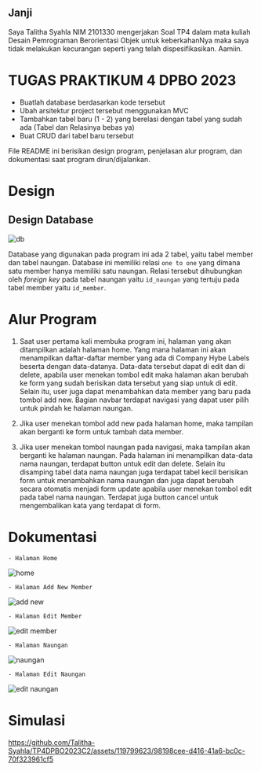 ## Janji

Saya Talitha Syahla NIM 2101330 mengerjakan Soal TP4
dalam mata kuliah Desain Pemrograman Berorientasi Objek untuk keberkahanNya 
maka saya tidak melakukan kecurangan seperti yang telah dispesifikasikan. Aamiin.

# TUGAS PRAKTIKUM 4 DPBO 2023

  - Buatlah database berdasarkan kode tersebut
  - Ubah arsitektur project tersebut menggunakan MVC
  - Tambahkan tabel baru (1 - 2) yang berelasi dengan tabel yang sudah ada (Tabel dan Relasinya bebas ya)
  - Buat CRUD dari tabel  baru tersebut

File README ini berisikan design program, penjelasan alur program, dan dokumentasi saat program dirun/dijalankan.

# Design 

## Design Database

![db](https://github.com/Talitha-Syahla/TP4DPBO2023C2/assets/119799623/fdcb363a-606f-480e-a57c-eb72840aceb7)

Database yang digunakan pada program ini ada 2 tabel, yaitu tabel member dan tabel naungan. 
Database ini memiliki relasi `one to one` yang dimana satu member hanya memiliki satu naungan. 
Relasi tersebut dihubungkan oleh _foreign key_ pada tabel naungan yaitu `id_naungan` yang tertuju pada tabel member yaitu `id_member`.

# Alur Program
1. Saat user pertama kali membuka program ini, halaman yang akan ditampilkan adalah halaman home. 
Yang mana halaman ini akan menampilkan daftar-daftar member yang ada di Company Hybe Labels beserta dengan data-datanya. 
Data-data tersebut dapat di edit dan di delete, apabila user menekan tombol edit maka halaman akan berubah ke form yang sudah berisikan data tersebut
yang siap untuk di edit. Selain itu, user juga dapat menambahkan data member yang baru pada tombol add new.
Bagian navbar terdapat navigasi yang dapat user pilih untuk pindah ke halaman naungan.

2. Jika user menekan tombol add new pada halaman home, maka tampilan akan berganti ke form untuk tambah data member.

3. Jika user menekan tombol naungan pada navigasi, maka tampilan akan berganti ke halaman naungan. Pada halaman ini menampilkan data-data nama naungan, 
terdapat button untuk edit dan delete. Selain itu disamping tabel data nama naungan juga terdapat tabel kecil berisikan form untuk menambahkan nama naungan 
dan juga dapat berubah secara otomatis menjadi form update apabila user menekan tombol edit pada tabel nama naungan. Terdapat juga button cancel untuk mengembalikan 
kata yang terdapat di form.

# Dokumentasi

    - Halaman Home
![home](https://github.com/Talitha-Syahla/TP4DPBO2023C2/assets/119799623/8e0797db-fd5e-45b6-8367-37688bd82a08)
    
    - Halaman Add New Member
![add new](https://github.com/Talitha-Syahla/TP4DPBO2023C2/assets/119799623/cb2e6f89-9051-494b-836b-5fe817dc4be7)

    - Halaman Edit Member
![edit member](https://github.com/Talitha-Syahla/TP4DPBO2023C2/assets/119799623/29b23afd-1778-4eeb-83d3-a066437b7a1c)

    - Halaman Naungan
![naungan](https://github.com/Talitha-Syahla/TP4DPBO2023C2/assets/119799623/a3242ceb-fe0f-49de-9fc4-c5c37d3e47ff)

    - Halaman Edit Naungan
![edit naungan](https://github.com/Talitha-Syahla/TP4DPBO2023C2/assets/119799623/b4018c02-f20e-4810-a9ee-e40309b31c85)

# Simulasi

https://github.com/Talitha-Syahla/TP4DPBO2023C2/assets/119799623/98198cee-d416-41a6-bc0c-70f323961cf5
